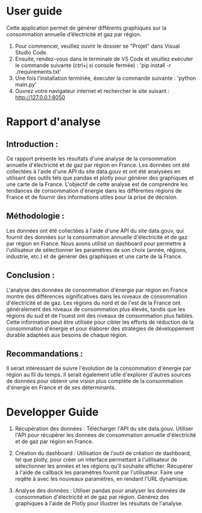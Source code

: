 # User guide
Cette application permet de générer différents graphiques sur la consommation annuelle d’électricité et gaz par région.

1. Pour commencer, veuillez ouvrir le dossier se "Projet" dans Visual Studio Code.
2. Ensuite, rendez-vous dans le terminale de VS Code et veuillez exécuter le commande suivante (ctrl+j si console fermée) : 'pip install -r ./requirements.txt'
3. Une fois l'installation terminée, éxecuter la commande suivante : 'python main.py'
4. Ouvrez votre navigateur internet et rechercher le site suivant : http://127.0.0.1:8050


#  Rapport d'analyse
## Introduction :
Ce rapport présente les résultats d'une analyse de la consommation annuelle d'électricité et de gaz par région en France. Les données ont été collectées à l'aide d'une API du site data.gouv et ont été analysées en utilisant des outils tels que pandas et plotly pour générer des graphiques et une carte de la France. L'objectif de cette analyse est de comprendre les tendances de consommation d'énergie dans les différentes régions de France et de fournir des informations utiles pour la prise de décision.

## Méthodologie :
Les données ont été collectées à l'aide d'une API du site data.gouv, qui fournit des données sur la consommation annuelle d'électricité et de gaz par région en France. Nous avons utilisé un dashboard pour permettre à l'utilisateur de sélectionner les paramètres de son choix (année, régions, industrie, etc.) et de générer des graphiques et une carte de la France.

## Conclusion :
L'analyse des données de consommation d'énergie par région en France montre des différences significatives dans les niveaux de consommation d'électricité et de gaz. Les régions du nord et de l'est de la France ont généralement des niveaux de consommation plus élevés, tandis que les régions du sud et de l'ouest ont des niveaux de consommation plus faibles. Cette information peut être utilisée pour cibler les efforts de réduction de la consommation d'énergie et pour élaborer des stratégies de développement durable adaptées aux besoins de chaque région.

## Recommandations :
Il serait intéressant de suivre l'évolution de la consommation d'énergie par région au fil du temps. Il serait également utile d'explorer d'autres sources de données pour obtenir une vision plus complète de la consommation d'énergie en France et de ses déterminants.


# Developper Guide
1. Récupération des données :
Télécharger l'API du site data.gouv.
Utiliser l'API pour récupérer les données de consommation annuelle d'électricité et de gaz par région en France.

2. Création du dashboard :
Utilisation de l'outil de création de dashboard, tel que plotly, pour créer un interface permettant à l'utilisateur de sélectionner les années et les régions qu'il souhaite afficher.
Récupérer à l'aide de callback les paramètres fournit par l'utilisateur.
Faire une reqête à avec les nouveaux paramètres, en rendant l'URL dynamique.

3. Analyse des données :
Utiliser pandas pour analyser les données de consommation d'électricité et de gaz par région.
Générez des graphiques à l'aide de Plotly pour illustrer les résultats de l'analyse.